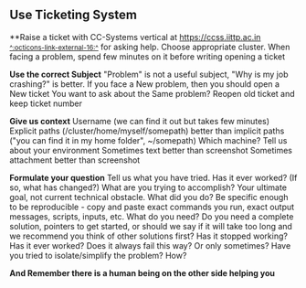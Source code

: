 ## Use Ticketing System
**Raise a ticket with CC-Systems vertical at [https://ccss.iittp.ac.in <small>^:octicons-link-external-16:^</small>](https://ccss.iittp.ac.in) for asking help. Choose appropriate cluster.
When facing a problem, spend few minutes on it before writing opening a ticket

**Use the correct Subject**
"Problem" is not a useful subject, "Why is my job crashing?" is better.
If you face a New problem, then you should open a New ticket
You want to ask about the Same problem? Reopen old ticket and keep ticket number

**Give us context**
Username (we can find it out but takes few minutes)
Explicit paths (/cluster/home/myself/somepath) better than implicit paths ("you can find it in my home folder", ~/somepath)
Which machine?
Tell us about your environment
Sometimes text better than screenshot
Sometimes attachment better than screenshot

**Formulate your question**
Tell us what you have tried. Has it ever worked? (If so, what has changed?)
What are you trying to accomplish? Your ultimate goal, not current technical obstacle.
What did you do? Be specific enough to be reproducible - copy and paste exact commands you run, exact output messages, scripts, inputs, etc.
What do you need? Do you need a complete solution, pointers to get started, or should we say if it will take too long and we recommend you think of other solutions first?
Has it stopped working? Has it ever worked?
Does it always fail this way? Or only sometimes?
Have you tried to isolate/simplify the problem? How?

**And Remember there is a human being on the other side helping you**


